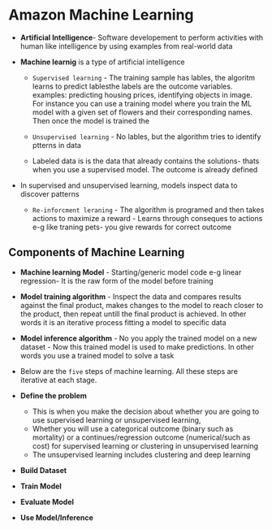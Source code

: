 # Amazon Machine Learning


- **Artificial Intelligence**- Software developement to perform activities with human like intelligence by using examples from real-world data
- **Machine learnig** is a type of artificial intelligence
    - `Supervised learning` - The training sample has lables, the algoritm learns to predict lablesthe labels are the outcome variables. examples: predicting housing prices, identifying objects in image. For instance you can use a training model where you train the ML model with a given set of flowers and their corresponding names. Then once the model is trained the 
    - `Unsupervised learning` - No lables, but the algorithm tries to identify ptterns in data

    - Labeled data is is the data that already contains the solutions- thats when you use a supervised model. The outcome is already defined

- In supervised and unsupervised learning, models inspect data to discover patterns

    - `Re-inforcment leraning` - The algorithm is programed and then takes actions to maximize a reward - Learns through conseques to actions e-g like traning pets- you give rewards for correct outcome

## Components of Machine Learning

- **Machine learning Model** - Starting/generic model code e-g linear regression- It is the raw form of the model before training
- **Model training algorithm** - Inspect the data and compares results against the final product, makes changes to the model to reach closer to the product, then repeat untill the final product is achieved. In other words it is an iterative process fitting a model to specific data
- **Model inference algorithm** - No you apply the trained model on a new dataset - Now this trained model is used to make predictions. In other words you use a trained model to solve a task

- Below are the `five` steps of machine learning. All these steps are iterative at each stage.

- **Define the problem** 
    - This is when you make the decision about whether you are going to use supervised learning or unsupervised learning,
    - Whether you will use a categorical outcome (binary such as mortality) or a continues/regression outcome (numerical/such as cost) for supervised learning or clustering in unsupervised learning
    - The unsupervised learning includes clustering and deep learning

- **Build Dataset**
- **Train Model**
- **Evaluate Model**
- **Use Model/Inference**

